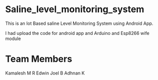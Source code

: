 # Saline_level_monitoring_system

This is an Iot Based saline Level Monitoring System using Android App.

I had upload the code for android app and Arduino and Esp8266 wife module
# Team Members
Kamalesh M R
Edwin Joel B
Adhnan K
